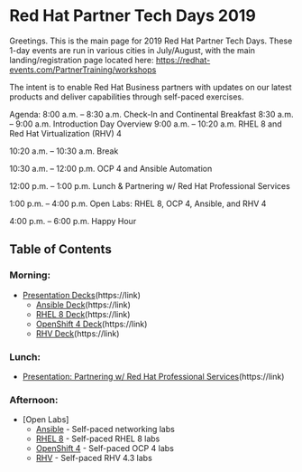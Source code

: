 # Red Hat Partner Tech Days 2019


Greetings. This is the main page for 2019 Red Hat Partner Tech Days. These 1-day events are run in various cities in July/August, with the main landing/registration page located here: https://redhat-events.com/PartnerTraining/workshops

The intent is to enable Red Hat Business partners with updates on our latest products and deliver capabilities through self-paced exercises.  

Agenda:
8:00 a.m. – 8:30 a.m.	Check-In and Continental Breakfast
8:30 a.m. – 9:00 a.m.	Introduction Day Overview
9:00 a.m. – 10:20 a.m.	RHEL 8 and Red Hat Virtualization (RHV) 4

10:20 a.m. – 10:30 a.m.	Break

10:30 a.m. – 12:00 p.m.	OCP 4 and Ansible Automation

12:00 p.m. – 1:00 p.m.	Lunch & Partnering w/ Red Hat Professional Services

1:00 p.m. – 4:00 p.m.	Open Labs: RHEL 8, OCP 4, Ansible, and RHV 4

4:00 p.m. – 6:00 p.m.	Happy Hour


## Table of Contents

### Morning:

  * [Presentation Decks](link)(https://link) 
     - [Ansible Deck](link)(https://link)
     - [RHEL 8 Deck](link)(https://link)
     - [OpenShift 4 Deck](link)(https://link) 
     - [RHV Deck](link)(https://link)
  
### Lunch: 

  * [Presentation: Partnering w/ Red Hat Professional Services](link)(https://link) 

### Afternoon:

  * [Open Labs]
    - [Ansible](link) - Self-paced networking labs
    - [RHEL 8](link) - Self-paced RHEL 8 labs 
    - [OpenShift 4](link) - Self-paced OCP 4 labs 
    - [RHV](link) - Self-paced RHV 4.3 labs 
